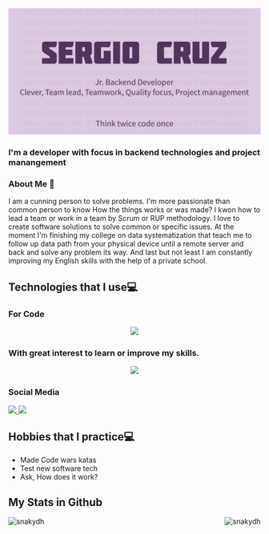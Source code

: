 <img src="https://github.com/Sergio-a11/Sergio-a11/blob/94665438cf92a0a72b2673962f1417c3ca7b99b0/readme.jpg"/>

### I'm a developer with focus in backend technologies and project manangement

### About Me 🧔
I am a cunning person to solve problems. I'm more passionate than common person to know How the things works or was made? I kwon how to lead a team or work in a team by Scrum or RUP methodology. I love to create software solutions to solve common or specific issues. At the moment I'm finishing my college on data systematization that teach me to follow up data path from your physical device until a remote server and back and solve any problem its way. And last but not least I am constantly improving my English skills with the help of a private school.

## Technologies that I use💻
<h3> For Code</h3>
  <p align="center">
  <a href="#">
    <img src="https://skillicons.dev/icons?i=js,nodejs,express,java,postgres,html,bootstrap,css,git,github,docker,vscode,&perline=4" width="300"/>
  </a>
</p>
<h3> With great interest to learn or improve my skills.</h3>
  <p align="center">
  <a href="#">
    <img src="https://skillicons.dev/icons?i=nestjs,ts,nginx,azure,gcp,dart,flutter,electron,mongodb,openshift,linux,graphql&perline=4" width="200"/>
  </a>
</p>
<h3> Social Media</h3>
<a href="https://twitter.com/gohandev">
    <img src="https://skillicons.dev/icons?i=twitter" />
</a>
<a href="https://www.linkedin.com/in/sergiocruzguerrero">
    <img src="https://skillicons.dev/icons?i=linkedin" />
</a>

## Hobbies that I practice💻
* Made Code wars katas 
* Test new software tech 
* Ask, How does it work?


## My Stats in Github
<img align="left" src="https://github-readme-stats.vercel.app/api/top-langs/?username=Sergio-a11&theme=dark&,dockerfile&hide=html" alt="snakydh" />
<img align="right" src="https://github-readme-stats.vercel.app/api?username=Sergio-a11&theme=dark&show_icons=true&line_height=27&" alt="snakydh" />
